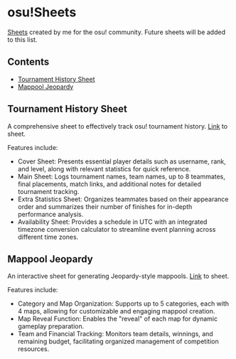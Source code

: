 # osu!Sheets
[Sheets](https://drive.google.com/drive/folders/1JDuZyH6X6g8gVYotZ0GnONlb2usqaeOy?usp=sharing) created by me for the osu! community. Future sheets will be added to this list.

## Contents
* [Tournament History Sheet](#tournament-history-sheet)
* [Mappool Jeopardy](#mappool-jeopardy)

## Tournament History Sheet
A comprehensive sheet to effectively track osu! tournament history.
[Link](https://docs.google.com/spreadsheets/d/1hlngeWJaxbcC499_V0Yo2mcit6aaMAGq7Vcnq0dc4Lk/edit?usp=sharing) to sheet.

Features include:
- Cover Sheet: Presents essential player details such as username, rank, and level, along with relevant statistics for quick reference.
- Main Sheet: Logs tournament names, team names, up to 8 teammates, final placements, match links, and additional notes for detailed tournament tracking.
- Extra Statistics Sheet: Organizes teammates based on their appearance order and summarizes their number of finishes for in-depth performance analysis.
- Availability Sheet: Provides a schedule in UTC with an integrated timezone conversion calculator to streamline event planning across different time zones.

## Mappool Jeopardy
An interactive sheet for generating Jeopardy-style mappools. 
[Link](https://docs.google.com/spreadsheets/d/1hGT_5y0W6SdcH4t9iBavzwZrwJbxLfXwEhxvzkKSg6o/edit?usp=sharing) to sheet.

Features include:
- Category and Map Organization: Supports up to 5 categories, each with 4 maps, allowing for customizable and engaging mappool creation.
- Map Reveal Function: Enables the "reveal" of each map for dynamic gameplay preparation.
- Team and Financial Tracking: Monitors team details, winnings, and remaining budget, facilitating organized management of competition resources.
